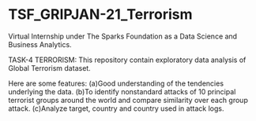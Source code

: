 # TSF_GRIPJAN-21_Terrorism
Virtual Internship under The Sparks Foundation as a Data Science and Business Analytics.

TASK-4 TERRORISM:
This repository contain exploratory data analysis of Global Terrorism dataset.

Here are some features: 
(a)Good understanding of the tendencies underlying the data.
(b)To identify nonstandard attacks of 10 principal terrorist groups around the world and compare similarity over each group attack.
(c)Analyze target, country and country used in attack logs.

